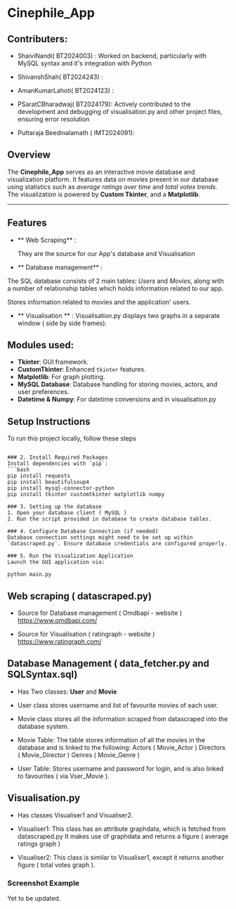 # Cinephile_App 
## Contributers: 
- ShaiviNandi( BT2024003) : Worked on backend, particularly with MySQL syntax and it's
                              integration with Python
- ShivanshShah( BT2024243) :

- AmanKumarLahoti( BT2024123) :

- PSaratCBharadwaj( BT2024179): Actively contributed to the development and debugging of visualisation.py and other project files, ensuring error resolution

- Puttaraja Beedinalamath ( IMT2024091): 
## Overview

The **Cinephile_App** serves as an interactive movie database and visualization platform. It features data on movies present  in our database  using statistics such as *average ratings over time* and *total votes trends*. The visualization is powered by **Custom Tkinter**, and a **Matplotlib**.

---

## Features
-   ** Web Scraping** :

     They are the source for our App's database and Visualisation
    
-   ** Database management** :

   The SQL database consists of 2 main tables: *Users* and *Movies*, along with a number of
  relationship tables which holds information related to our app.
  
   Stores information related to movies and the application' users.
- ** Visualisation ** : Visualisation.py displays two graphs in a separate window ( side by side frames). 

## Modules used: 
- **Tkinter**: GUI framework.
- **CustomTkinter**: Enhanced `tkinter` features.
- **Matplotlib**: For graph plotting.
- **MySQL Database**: Database handling for storing movies, actors, and user preferences.
- **Datetime & Numpy**: For datetime conversions and in visualisation.py

## Setup Instructions

To run this project locally, follow these steps
```

### 2. Install Required Packages
Install dependencies with `pip`:
```bash
pip install requests
pip install beautifulsoup4
pip install mysql-connector-python
pip install tkinter customtkinter matplotlib numpy

### 3. Setting up the database
1. Open your database client ( MySQL )
2. Run the script provided in database to create database tables. 

### 4. Configure Database Connection (if needed)
Database connection settings might need to be set up within `datascraped.py`. Ensure database credentials are configured properly.

### 5. Run the Visualization Application
Launch the GUI application via:

python main.py
```
## Web scraping ( datascraped.py) 

- Source for Database management ( Omdbapi - website )
   https://www.omdbapi.com/

- Source for Visualisation ( ratingraph - website )
    https://www.ratingraph.com/

## Database Management ( data_fetcher.py and SQLSyntax.sql) 

- Has Two classes:
  **User** and **Movie**
 
- User class stores username and list of favourite movies of each user.
- Movie class stores all the information scraped from datascraped into the database system.

- Movie Table:
  The table stores information of all the movies in the database and is linked to the following:
  Actors ( Movie_Actor )
  Directors ( Movie_Director )
  Genres ( Movie_Genre )

- User Table:
 Stores username and password for login, and is also linked to favourites ( via Vser_Movie ).
## Visualisation.py
- Has classes Visualiser1 and Visualiser2. 
- Visualiser1: This class has an attribute graphdata, which is fetched from datascraped.py
  It makes use of graphdata and returns a figure ( average ratings graph )
   
- Visualiser2: This class is similar to Visualiser1, except it returns another figure
  ( total votes graph ).

### Screenshot Example
 Yet to be updated.

 ## 
